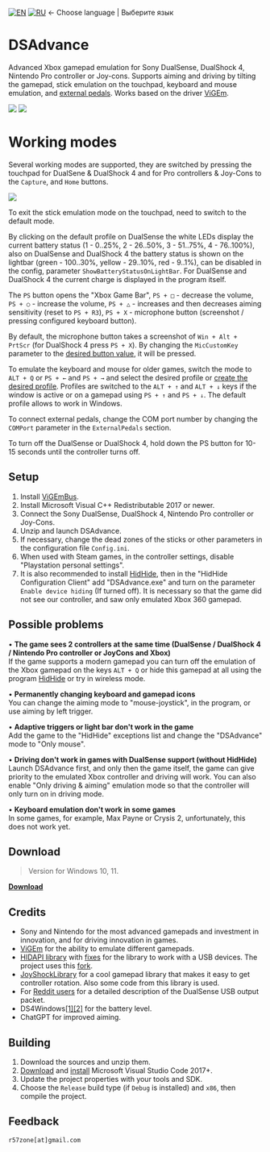 [![EN](https://user-images.githubusercontent.com/9499881/33184537-7be87e86-d096-11e7-89bb-f3286f752bc6.png)](https://github.com/r57zone/DSAdvance/) 
[![RU](https://user-images.githubusercontent.com/9499881/27683795-5b0fbac6-5cd8-11e7-929c-057833e01fb1.png)](https://github.com/r57zone/DSAdvance/blob/master/README.RU.md)
← Choose language | Выберите язык

# DSAdvance
Advanced Xbox gamepad emulation for Sony DualSense, DualShock 4, Nintendo Pro controller or Joy-cons. Supports aiming and driving by tilting the gamepad, stick emulation on the touchpad, keyboard and mouse emulation, and [external pedals](https://github.com/r57zone/XboxExternalPedals). Works based on the driver [ViGEm](https://github.com/ViGEm).

[![](https://user-images.githubusercontent.com/9499881/164945071-5b9f86dd-c396-45a5-817b-fc7068450f02.gif)](https://youtu.be/gkyqO_HuPnk)
[![](https://user-images.githubusercontent.com/9499881/164945073-cfa1bfb7-cb82-4714-b2ad-7ecd84a5bcfc.gif)](https://youtu.be/gkyqO_HuPnk)

# Working modes
Several working modes are supported, they are switched by pressing the touchpad for DualSene & DualShock 4 and for Pro controllers & Joy-Cons to the `Capture`, and `Home` buttons.

![](https://user-images.githubusercontent.com/9499881/173076115-3f520a03-41ff-4da9-a7a5-a3de405c779f.png)

To exit the stick emulation mode on the touchpad, need to switch to the default mode.


By clicking on the default profile on DualSense the white LEDs display the current battery status (1 - 0..25%, 2 - 26..50%, 3 - 51..75%, 4 - 76..100%), also on DualSense and DualShock 4 the battery status is shown on the lightbar (green - 100..30%, yellow - 29..10%, red - 9..1%), can be disabled in the config, parameter `ShowBatteryStatusOnLightBar`. For DualSense and DualShock 4 the current charge is displayed in the program itself.


The `PS` button opens the "Xbox Game Bar", `PS + □` - decrease the volume, `PS + ○` - increase the volume, `PS + △` - increases and then decreases aiming sensitivity (reset to `PS + R3`), `PS + X` - microphone button (screenshot / pressing configured keyboard button).


By default, the microphone button takes a screenshot of `Win + Alt + PrtScr` (for DualShock 4 press `PS + X`). By changing the `MicCustomKey` parameter to the [desired button value](https://github.com/r57zone/DSAdvance/blob/master/BINDINGS.md), it will be pressed.


To emulate the keyboard and mouse for older games, switch the mode to `ALT + Q` or `PS + ←` and `PS + →` and select the desired profile or [create the desired profile](https://github.com/r57zone/DSAdvance/blob/master/BINDINGS.md). Profiles are switched to the `ALT + ↑` and `ALT + ↓` keys if the window is active or on a gamepad using `PS + ↑` and `PS + ↓`. The default profile allows to work in Windows.


To connect external pedals, change the COM port number by changing the `COMPort` parameter in the `ExternalPedals` section.


To turn off the DualSense or DualShock 4, hold down the PS button for 10-15 seconds until the controller turns off.

## Setup
1. Install [ViGEmBus](https://github.com/ViGEm/ViGEmBus/releases).
2. Install Microsoft Visual C++ Redistributable 2017 or newer.
3. Connect the Sony DualSense, DualShock 4, Nintendo Pro controller or Joy-Cons.
4. Unzip and launch DSAdvance.
5. If necessary, change the dead zones of the sticks or other parameters in the configuration file `Config.ini`.
6. When used with Steam games, in the controller settings, disable "Playstation personal settings".
7. It is also recommended to install [HidHide](https://github.com/ViGEm/HidHide/releases/), then in the "HidHide Configuration Client" add "DSAdvance.exe" and turn on the parameter `Enable device hiding` (If turned off). It is necessary so that the game did not see our controller, and saw only emulated Xbox 360 gamepad.

## Possible problems
• **The game sees 2 controllers at the same time (DualSense / DualShock 4 / Nintendo Pro controller or JoyCons and Xbox)**<br>
If the game supports a modern gamepad you can turn off the emulation of the Xbox gamepad on the keys `ALT + Q` or hide this gamepad at all using the program [HidHide](https://github.com/ViGEm/HidHide) or try in wireless mode.



• **Permanently changing keyboard and gamepad icons**<br>
You can change the aiming mode to "mouse-joystick", in the program, or use aiming by left trigger.



• **Adaptive triggers or light bar don't work in the game**<br>
Add the game to the "HidHide" exceptions list and change the "DSAdvance" mode to "Only mouse".



• **Driving don't work in games with DualSense support (without HidHide)**<br>
Launch DSAdvance first, and only then the game itself, the game can give priority to the emulated Xbox controller and driving will work. You can also enable "Only driving & aiming" emulation mode so that the controller will only turn on in driving mode.



• **Keyboard emulation don't work in some games**<br>
In some games, for example, Max Payne or Crysis 2, unfortunately, this does not work yet.

## Download
>Version for Windows 10, 11.

**[Download](https://github.com/r57zone/DSAdvance/releases)**

## Credits
* Sony and Nintendo for the most advanced gamepads and investment in innovation, and for driving innovation in games.
* [ViGEm](https://github.com/ViGEm) for the ability to emulate different gamepads.
* [HIDAPI library](https://github.com/signal11/hidapi) with [fixes](https://github.com/libusb/hidapi) for the library to work with a USB devices. The project uses this [fork](https://github.com/r57zone/hidapi).
* [JoyShockLibrary](https://github.com/JibbSmart/JoyShockLibrary) for a cool gamepad library that makes it easy to get controller rotation. Also some code from this library is used.
* For [Reddit users](https://www.reddit.com/r/gamedev/comments/jumvi5/dualsense_haptics_leds_and_more_hid_output_report/) for a detailed description of the DualSense USB output packet.
* DS4Windows[[1]](https://github.com/Jays2Kings/DS4Windows)[[2]](https://github.com/Ryochan7/DS4Windows) for the battery level.
* ChatGPT for improved aiming.

## Building
1. Download the sources and unzip them.
2. [Download](https://code.visualstudio.com/download) and [install](https://github.com/r57zone/RE4ExtendedControl/assets/9499881/69dafce6-fd57-4768-83eb-c1bb69901f07) Microsoft Visual Studio Code 2017+.
3. Update the project properties with your tools and SDK.
4. Choose the `Release` build type (if `Debug` is installed) and `x86`, then compile the project.

## Feedback
`r57zone[at]gmail.com`